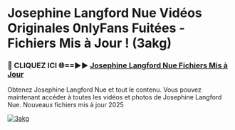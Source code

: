 # Josephine Langford Nue Vidéos Originales 0nlyFans Fuitées - Fichiers Mis à Jour ! (3akg)

<h3>🔴 CLIQUEZ ICI 🌐==►► <a href="https://tinyurl.com/2pmr4ezf" rel="nofollow">Josephine Langford Nue Fichiers Mis à Jour</a></h3>

Obtenez Josephine Langford Nue et tout le contenu. Vous pouvez maintenant accéder à toutes les vidéos et photos de Josephine Langford Nue. Nouveaux fichiers mis à jour 2025

[![3akg](https://i.imgur.com/6SNvagu.gif)](https://tinyurl.com/2pmr4ezf)
